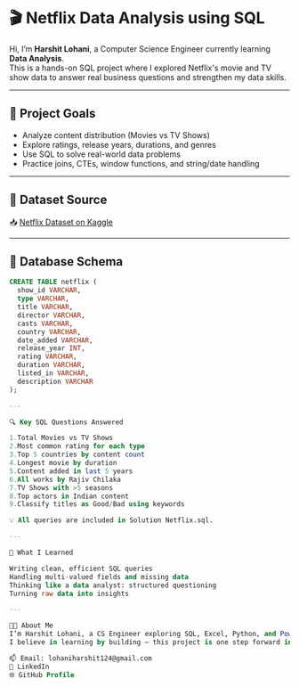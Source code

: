 # 🎬 Netflix Data Analysis using SQL

Hi, I’m **Harshit Lohani**, a Computer Science Engineer currently learning **Data Analysis**.  
This is a hands-on SQL project where I explored Netflix's movie and TV show data to answer real business questions and strengthen my data skills.

---

## 📌 Project Goals

- Analyze content distribution (Movies vs TV Shows)
- Explore ratings, release years, durations, and genres
- Use SQL to solve real-world data problems
- Practice joins, CTEs, window functions, and string/date handling

---

## 📂 Dataset Source

📥 [Netflix Dataset on Kaggle](https://www.kaggle.com/datasets/shivamb/netflix-shows?resource=download)

---

## 🧱 Database Schema

```sql
CREATE TABLE netflix (
  show_id VARCHAR,
  type VARCHAR,
  title VARCHAR,
  director VARCHAR,
  casts VARCHAR,
  country VARCHAR,
  date_added VARCHAR,
  release_year INT,
  rating VARCHAR,
  duration VARCHAR,
  listed_in VARCHAR,
  description VARCHAR
);

---

🔍 Key SQL Questions Answered

1.Total Movies vs TV Shows
2.Most common rating for each type
3.Top 5 countries by content count
4.Longest movie by duration
5.Content added in last 5 years
6.All works by Rajiv Chilaka
7.TV Shows with >5 seasons
8.Top actors in Indian content
9.Classify titles as Good/Bad using keywords

💡 All queries are included in Solution Netflix.sql.

---

🧠 What I Learned

Writing clean, efficient SQL queries
Handling multi-valued fields and missing data
Thinking like a data analyst: structured questioning
Turning raw data into insights

---

👨‍💻 About Me
I’m Harshit Lohani, a CS Engineer exploring SQL, Excel, Python, and Power BI to become a data analyst.
I believe in learning by building — this project is one step forward in that journey.

📫 Email: lohaniharshit124@gmail.com
🔗 LinkedIn
🌐 GitHub Profile

